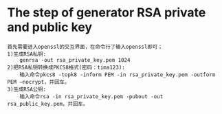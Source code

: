 # The step of generator RSA private and public key
```
首先需要进入openssl的交互界面，在命令行了输入openssl即可；
1)生成RSA私钥:
    genrsa -out rsa_private_key.pem 1024
2)把RSA私钥转换成PKCS8格式(密码：tima123):
    输入命令pkcs8 -topk8 -inform PEM -in rsa_private_key.pem -outform PEM –nocrypt，并回车。
3)生成RSA公钥:
    输入命令rsa -in rsa_private_key.pem -pubout -out rsa_public_key.pem，并回车。
```